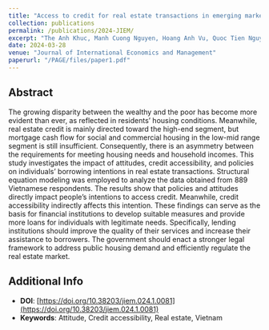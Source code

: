 ```yaml
---
title: "Access to credit for real estate transactions in emerging markets - Empirical evidence from Vietnam"
collection: publications
permalink: /publications/2024-JIEM/
excerpt: "The Anh Khuc, Manh Cuong Nguyen, Hoang Anh Vu, Quoc Tien Nguyen"
date: 2024-03-28
venue: "Journal of International Economics and Management"
paperurl: "/PAGE/files/paper1.pdf"
---
```

## Abstract
The growing disparity between the wealthy and the poor has become more evident than ever, as reflected in residents’ housing conditions. 
Meanwhile, real estate credit is mainly directed toward the high-end segment, but mortgage cash flow for social and commercial housing in the low-mid range segment is still insufficient. 
Consequently, there is an asymmetry between the requirements for meeting housing needs and household incomes. 
This study investigates the impact of attitudes, credit accessibility, and policies on individuals’ borrowing intentions in real estate transactions. 
Structural equation modeling was employed to analyze the data obtained from 889 Vietnamese respondents. 
The results show that policies and attitudes directly impact people’s intentions to access credit. Meanwhile, credit accessibility indirectly affects this intention. 
These findings can serve as the basis for financial institutions to develop suitable measures and provide more loans for individuals with legitimate needs. 
Specifically, lending institutions should improve the quality of their services and increase their assistance to borrowers. 
The government should enact a stronger legal framework to address public housing demand and efficiently regulate the real estate market.

## Additional Info
- **DOI**: [https://doi.org/10.38203/jiem.024.1.0081](https://doi.org/10.38203/jiem.024.1.0081)
- **Keywords**: Attitude, Credit accessibility, Real estate, Vietnam
